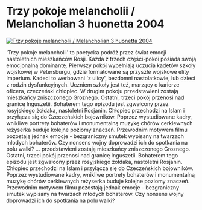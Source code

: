 Trzy pokoje melancholii / Melancholian 3 huonetta 2004 
=============
[![Trzy pokoje melancholii / Melancholian 3 huonetta 2004 ](http://vidos.pl/images/player.gif)](http://vidos.pl/trzy-pokoje-melancholii-melancholian-3-huonetta-2004)

 'Trzy pokoje melancholii' to poetycka podróż przez świat emocji nastoletnich mieszkańców Rosji. Każda z trzech części-pokoi posiada swoją emocjonalną dominantę. Pierwszy pokój wypełniają uczucia kadetów szkoły wojskowej w Petersburgu, gdzie formatowane są przyszłe wojskowe elity Imperium. Kadeci to werbowani 'z ulicy', bezdomni nastolatkowie, lub dzieci z rodzin dysfunkcyjnych. Uczniem szkoły jest też, marzący o karierze oficera, czeczeński chłopiec. W drugim pokoju przedstawieni zostają mieszkańcy zniszczonego Groznego. Ostatni, trzeci pokój przenosi nad granicę Inguszetii. Bohaterem tego epizodu jest zgwałcony przez rosyjskiego żołdaka, nastoletni Rosjanin. Chłopiec przechodzi na Islam i przyłącza się do Czeczeńskich bojowników. Poprzez wystudiowane kadry, wnikliwe portrety bohaterów i monumentalną muzykę chórów cerkiewnych reżyserka buduje kolejne poziomy znaczeń. Przewodnim motywem filmu pozostają jednak emocje - bezgraniczny smutek wypisany na twarzach młodych bohaterów. Czy nonsens wojny doprowadzi ich do spotkania na polu walki?   ... przedstawieni zostają mieszkańcy zniszczonego Groznego. Ostatni, trzeci pokój przenosi nad granicę Inguszetii. Bohaterem tego epizodu jest zgwałcony przez rosyjskiego żołdaka, nastoletni Rosjanin. Chłopiec przechodzi na Islam i przyłącza się do Czeczeńskich bojowników. Poprzez wystudiowane kadry, wnikliwe portrety bohaterów i monumentalną muzykę chórów cerkiewnych reżyserka buduje kolejne poziomy znaczeń. Przewodnim motywem filmu pozostają jednak emocje - bezgraniczny smutek wypisany na twarzach młodych bohaterów. Czy nonsens wojny doprowadzi ich do spotkania na polu walki?
